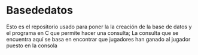 # Basededatos
Esto es el repositorio usado para poner la la creación de la base de datos y el programa en C que permite hacer una consulta;
La consulta que se encuentra aquí se basa en encontrar que jugadores han ganado al jugador puesto en la consola
